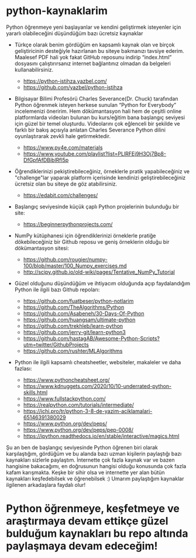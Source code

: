 # python-kaynaklarim
Python öğrenmeye yeni başlayanlar ve kendini geliştirmek isteyenler için yararlı olabileceğini düşündüğüm bazı ücretsiz kaynaklar

* Türkçe olarak benim gördüğüm en kapsamlı kaynak olan ve birçok geliştiricinin desteğiyle hazırlanan bu siteye bakmanızı tavsiye ederim. Maalesef PDF hali yok fakat GitHub reposunu indirip “index.html” dosyasını çalıştırırsanız internet bağlantınız olmadan da belgeleri kullanabilirsiniz.

    * https://python-istihza.yazbel.com/
    * https://github.com/yazbel/python-istihza

* Bilgisayar Bilimi Profesörü Charles Severance(Dr. Chuck) tarafından Python öğrenmek isteyen herkese sunulan “Python for Everybody” incelemenizi öneririm. Hem dökümantasyon hali hem de çeşitli online platformlarda videoları bulunan bu kurs/eğitim bana başlangıç seviyesi için güzel bir temel oluşturdu. Videolarını çok eğlenceli bir şekilde ve farklı bir bakış açısıyla anlatan Charles Severance Python dilini oyunlaştırarak zevkli hale getirmektedir.
    * https://www.py4e.com/materials
    * https://www.youtube.com/playlist?list=PLlRFEj9H3Oj7Bp8-DfGpfAfDBiblRfl5p

* Öğrendiklerinizi pekiştirebileceğiniz, örneklerle pratik yapabileceğiniz ve "challenge"lar yaparak platform içerisinde kendinizi geliştirebileceğiniz ücretsiz olan bu siteye de göz atabilirsiniz.
    * https://edabit.com/challenges/

* Başlangıç seviyesinde küçük çaplı Python projelerinin bulunduğu bir site:
    * https://beginnerpythonprojects.com/

* NumPy kütüphanesi için öğrendiklerinizi örneklerle pratiğe dökebileceğiniz bir Github reposu ve geniş örneklerin olduğu bir dökümantasyon sitesi:
    * https://github.com/rougier/numpy-100/blob/master/100_Numpy_exercises.md
    * http://scipy.github.io/old-wiki/pages/Tentative_NumPy_Tutorial

* Güzel olduğunu düşündüğüm ve ihtiyacım olduğunda açıp faydalandığım Python ile ilgili bazı Github repoları:
    * https://github.com/fuatbeser/python-notlarim
    * https://github.com/TheAlgorithms/Python
    * https://github.com/Asabeneh/30-Days-Of-Python
    * https://github.com/huangsam/ultimate-python
    * https://github.com/trekhleb/learn-python
    * https://github.com/jerry-git/learn-python3
    * https://github.com/hastagAB/Awesome-Python-Scripts?utm=twitter/GithubProjects
    * https://github.com/rushter/MLAlgorithms
    
* Python ile ilgili kapsamlı cheatsheetler, websiteler, makaleler ve daha fazlası:
   * https://www.pythoncheatsheet.org/
   * https://www.kdnuggets.com/2020/10/10-underrated-python-skills.html
   * https://www.fullstackpython.com/
   * https://realpython.com/tutorials/intermediate/
   * https://ichi.pro/tr/python-3-8-de-yazim-aciklamalari-65146391380029
   * https://www.python.org/dev/peps/
   * https://www.python.org/dev/peps/pep-0008/
   * https://ipython.readthedocs.io/en/stable/interactive/magics.html


Şu an ben de başlangıç seviyesinde Python öğrenen biri olarak karşılaştığım, gördüğüm ve bu alanda bazı uzman kişilerin paylaştığı bazı kaynakları sizlerle paylaştım. İnternette çok fazla kaynak var ve bazen hangisine bakacağımı, en doğrusunun hangisi olduğu konusunda çok fazla kafam karışmakta. Keşke bir sihir olsa ve internette yer alan bütün kaynakları keşfedebilsek ve öğrenebilsek :) Umarım paylaştığım kaynaklar ilgilenen arkadaşlara faydalı olur!
  
# Python öğrenmeye, keşfetmeye ve araştırmaya devam ettikçe güzel bulduğum kaynakları bu repo altında paylaşmaya devam edeceğim!
